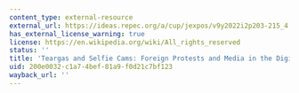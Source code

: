 ```yaml
---
content_type: external-resource
external_url: https://ideas.repec.org/a/cup/jexpos/v9y2022i2p203-215_4.html
has_external_license_warning: true
license: https://en.wikipedia.org/wiki/All_rights_reserved
status: ''
title: 'Teargas and Selfie Cams: Foreign Protests and Media in the Digital Age'
uid: 200e0032-c1a7-4bef-81a9-f0d21c7bf123
wayback_url: ''
---
```

